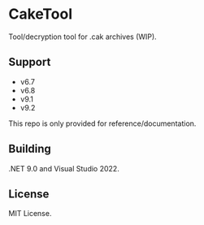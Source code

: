 # CakeTool

Tool/decryption tool for .cak archives (WIP).

## Support

* v6.7
* v6.8
* v9.1
* v9.2

This repo is only provided for reference/documentation.

## Building

.NET 9.0 and Visual Studio 2022.

## License

MIT License.
